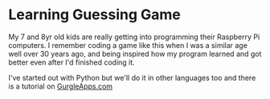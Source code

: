 Learning Guessing Game
======================

My 7 and 8yr old kids are really getting into programming their Raspberry Pi computers. I remember coding a game like this when I was a similar age well over 30 years ago, and being inspired how my program learned and got better even after I'd finished coding it.

I've started out with Python but we'll do it in other languages too and there is a tutorial on [GurgleApps.com](http://gurgleapps.com)
